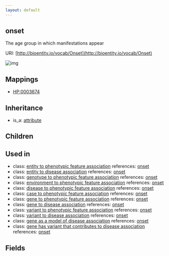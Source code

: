 ```yaml
---
layout: default
---
```


## onset


The age group in which manifestations appear

URI: [http://bioentity.io/vocab/Onset](http://bioentity.io/vocab/Onset)


![img](http://yuml.me/diagram/nofunky/class/%5Battribute%5D%5E-%5Bonset%5D)
## Mappings

 * [HP:0003674](http://purl.obolibrary.org/obo/HP_0003674)

## Inheritance

 *  is_a: [attribute](Attribute.html)

## Children


## Used in

 *  class: [entity to phenotypic feature association](EntityToPhenotypicFeatureAssociation.html) references: [onset](Onset.html)
 *  class: [entity to disease association](EntityToDiseaseAssociation.html) references: [onset](Onset.html)
 *  class: [genotype to phenotypic feature association](GenotypeToPhenotypicFeatureAssociation.html) references: [onset](Onset.html)
 *  class: [environment to phenotypic feature association](EnvironmentToPhenotypicFeatureAssociation.html) references: [onset](Onset.html)
 *  class: [disease to phenotypic feature association](DiseaseToPhenotypicFeatureAssociation.html) references: [onset](Onset.html)
 *  class: [case to phenotypic feature association](CaseToPhenotypicFeatureAssociation.html) references: [onset](Onset.html)
 *  class: [gene to phenotypic feature association](GeneToPhenotypicFeatureAssociation.html) references: [onset](Onset.html)
 *  class: [gene to disease association](GeneToDiseaseAssociation.html) references: [onset](Onset.html)
 *  class: [variant to phenotypic feature association](VariantToPhenotypicFeatureAssociation.html) references: [onset](Onset.html)
 *  class: [variant to disease association](VariantToDiseaseAssociation.html) references: [onset](Onset.html)
 *  class: [gene as a model of disease association](GeneAsAModelOfDiseaseAssociation.html) references: [onset](Onset.html)
 *  class: [gene has variant that contributes to disease association](GeneHasVariantThatContributesToDiseaseAssociation.html) references: [onset](Onset.html)

## Fields

